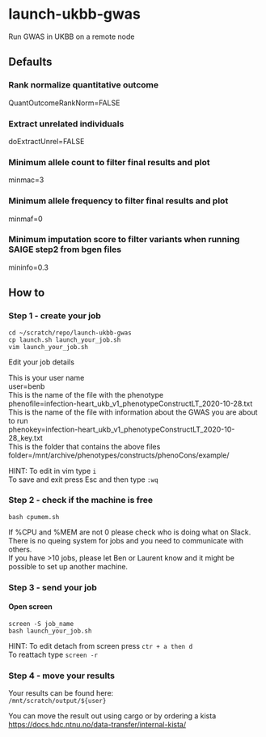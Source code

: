 # launch-ukbb-gwas
Run GWAS in UKBB on a remote node

## Defaults
### Rank normalize quantitative outcome
QuantOutcomeRankNorm=FALSE

### Extract unrelated individuals
doExtractUnrel=FALSE

### Minimum allele count to filter final results and plot
minmac=3

### Minimum allele frequency to filter final results and plot
minmaf=0

### Minimum imputation score to filter variants when running SAIGE step2 from bgen files
mininfo=0.3

## How to
### Step 1 - create your job
`cd ~/scratch/repo/launch-ukbb-gwas`     
`cp launch.sh launch_your_job.sh`     
`vim launch_your_job.sh`     

Edit your job details     

This is your user name     
user=benb     
This is the name of the file with the phenotype     
phenofile=infection-heart_ukb_v1_phenotypeConstructLT_2020-10-28.txt     
This is the name of the file with information about the GWAS you are about to run     
phenokey=infection-heart_ukb_v1_phenotypeConstructLT_2020-10-28_key.txt     
This is the folder that contains the above files     
folder=/mnt/archive/phenotypes/constructs/phenoCons/example/    

HINT: To edit in vim type `i`     
To save and exit press Esc and then type `:wq`

### Step 2 - check if the machine is free          
`bash cpumem.sh`          

If %CPU and %MEM are not 0 please check who is doing what on Slack.      
There is no queing system for jobs and you need to communicate with others.     
If you have >10 jobs, please let Ben or Laurent know and it might be possible to set up another machine.        

### Step 3 - send your job
#### Open screen     
`screen -S job_name`     
`bash launch_your_job.sh`   

HINT: To edit detach from screen press `ctr + a then d`     
To reattach type `screen -r`

### Step 4 - move your results     
Your results can be found here:     
`/mnt/scratch/output/${user}`     

You can move the result out using cargo or by ordering a kista     
https://docs.hdc.ntnu.no/data-transfer/internal-kista/     
